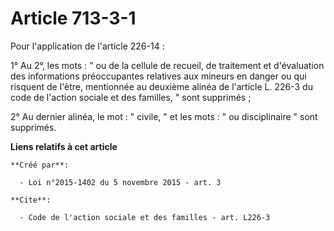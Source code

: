 # Article 713-3-1

Pour l'application de l'article 226-14 : 

1° Au 2°, les mots : " ou de la cellule de recueil, de traitement et d'évaluation des informations préoccupantes relatives
aux mineurs en danger ou qui risquent de l'être, mentionnée au deuxième alinéa de l'article L. 226-3 du code de l'action
sociale et des familles, " sont supprimés ; 

2° Au dernier alinéa, le mot : " civile, " et les mots : " ou disciplinaire " sont supprimés.

**Liens relatifs à cet article**

	**Créé par**:

	  - Loi n°2015-1402 du 5 novembre 2015 - art. 3

	**Cite**:

	  - Code de l'action sociale et des familles - art. L226-3
